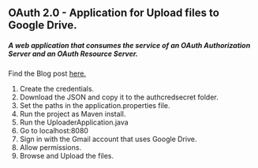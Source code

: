## OAuth 2.0 - Application for Upload files to Google Drive.

##### A web application that consumes the service of an OAuth Authorization Server and an OAuth Resource Server.

Find the Blog post [here.](https://medium.com/@rathnayakar07/oauth-2-0-an-overview-and-simple-guide-to-build-an-sample-application-cad9074780ff)

01. Create the credentials.
02. Download the JSON and copy it to the authcredsecret folder.
03. Set the paths in the application.properties file.
04. Run the project as Maven install. 
05. Run the UploaderApplication.java
06. Go to localhost:8080
07. Sign in with the Gmail account that uses Google Drive.
08. Allow permissions.
09. Browse and Upload the files.
